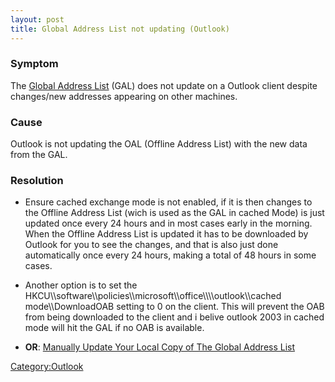 ```yaml
---
layout: post 
title: Global Address List not updating (Outlook)
---
```


### Symptom

The [Global Address List](Global_Address_List_(Exchange) "wikilink")
(GAL) does not update on a Outlook client despite changes/new addresses
appearing on other machines.

### Cause

Outlook is not updating the OAL (Offline Address List) with the new data
from the GAL.

### Resolution

-   Ensure cached exchange mode is not enabled, if it is then changes to
    the Offline Address List (wich is used as the GAL in cached Mode) is
    just updated once every 24 hours and in most cases early in the
    morning. When the Offline Address List is updated it has to be
    downloaded by Outlook for you to see the changes, and that is also
    just done automatically once every 24 hours, making a total of 48
    hours in some cases.

<!-- -->

-   Another option is to set the
    HKCU\\\\software\\\\policies\\\\microsoft\\\\office\\\\<version>\\\\outlook\\\\cached
    mode\\\\DownloadOAB setting to 0 on the client. This will prevent
    the OAB from being downloaded to the client and i belive outlook
    2003 in cached mode will hit the GAL if no OAB is available.

<!-- -->

-   **OR**: [Manually Update Your Local Copy of The Global Address
    List](http://www.depts.ttu.edu/helpcentral/directions/update_gal.php)

[Category:Outlook](Category:Outlook "wikilink")
